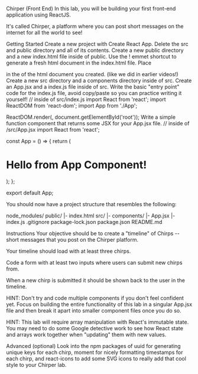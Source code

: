 Chirper (Front End)
In this lab, you will be building your first front-end application using ReactJS.

It's called Chirper, a platform where you can post short messages on the internet for all the world to see!

 

Getting Started
Create a new project with Create React App.
Delete the src and public directory and all of its contents.
Create a new public directory and a new index.html file inside of public.
Use the ! emmet shortcut to generate a fresh html document in the index.html file. Place <div id="root"></div> in the <body> of the html document you created. (like we did in earlier videos!)
Create a new src directory and a components directory inside of src.
Create an App.jsx and a index.js file inside of src.
Write the basic "entry point" code for the index.js file, avoid copy/paste so you can practice writing it yourself!
// inside of src/index.js
import React from 'react';
import ReactDOM from 'react-dom';
import App from './App';

ReactDOM.render(<App />, document.getElementById('root'));
Write a simple function component that returns some JSX for your App.jsx file.
// inside of /src/App.jsx
import React from 'react';

const App = () => {
    return (
        <div>
            <h1>Hello from App Component!</h1>
        </div>
    );
};

export default App;
 

You should now have a project structure that resembles the following:

node_modules/
public/
|- index.html
src/
|- components/
|- App.jsx
|- index.js
.gitignore
package-lock.json
package.json
README.md
 

Instructions
Your objective should be to create a "timeline" of Chirps -- short messages that you post on the Chirper platform.

Your timeline should load with at least three chirps.

Code a form with at least two inputs where users can submit new chirps from.

When a new chirp is submitted it should be shown back to the user in the timeline.

HINT: Don't try and code multiple components if you don't feel confident yet. Focus on building the entire functionality of this lab in a singular App.jsx file and then break it apart into smaller component files once you do so.

HINT: This lab will require array manipulation with React's immutable state. You may need to do some Google detective work to see how React state and arrays work together when "updating" them with new values.

Advanced (optional)
Look into the npm packages of uuid for generating unique keys for each chirp, moment for nicely formatting timestamps for each chirp, and react-icons to add some SVG icons to really add that cool style to your Chirper lab.

